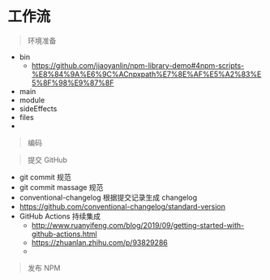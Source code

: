 # 工作流

> 环境准备

- bin 
  - https://github.com/jiaoyanlin/npm-library-demo#4npm-scripts-%E8%84%9A%E6%9C%ACnpxpath%E7%8E%AF%E5%A2%83%E5%8F%98%E9%87%8F
- main
- module
- sideEffects
- files 
- 

> 编码

> 提交 GitHub

- git commit 规范
- git commit massage 规范
- conventional-changelog 根据提交记录生成 changelog
- https://github.com/conventional-changelog/standard-version
- GitHub Actions 持续集成
  - http://www.ruanyifeng.com/blog/2019/09/getting-started-with-github-actions.html
  - https://zhuanlan.zhihu.com/p/93829286
  - 

> 发布 NPM

